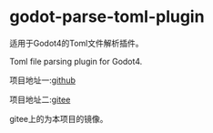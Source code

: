 # godot-parse-toml-plugin

适用于Godot4的Toml文件解析插件。

Toml file parsing plugin for Godot4.

项目地址一:[github](https://github.com/DH-DoveG/godot-parse-toml-plugin)

项目地址二:[gitee](https://gitee.com/DH-DoveG/godot-parse-toml-plugin)

gitee上的为本项目的镜像。
